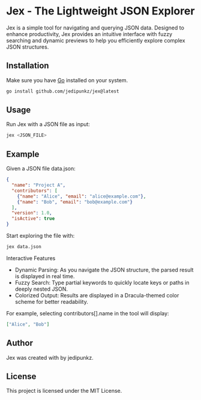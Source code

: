 # Jex - The Lightweight JSON Explorer

Jex is a simple tool for navigating and querying JSON data. Designed to enhance productivity, Jex provides an intuitive interface with fuzzy searching and dynamic previews to help you efficiently explore complex JSON structures.


## Installation

Make sure you have [Go](https://golang.org/) installed on your system.

```bash
go install github.com/jedipunkz/jex@latest
```

## Usage

Run Jex with a JSON file as input:

```bash
jex <JSON_FILE>
```

## Example

Given a JSON file data.json:

```json
{
  "name": "Project A",
  "contributors": [
    {"name": "Alice", "email": "alice@example.com"},
    {"name": "Bob", "email": "bob@example.com"}
  ],
  "version": 1.0,
  "isActive": true
}
```

Start exploring the file with:

```bash
jex data.json
```

Interactive Features

- Dynamic Parsing: As you navigate the JSON structure, the parsed result is displayed in real time.
- Fuzzy Search: Type partial keywords to quickly locate keys or paths in deeply nested JSON.
- Colorized Output: Results are displayed in a Dracula-themed color scheme for better readability.

For example, selecting contributors[].name in the tool will display:

```json
["Alice", "Bob"]
```

## Author
Jex was created with by jedipunkz.

## License
This project is licensed under the MIT License.
